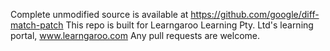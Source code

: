 Complete unmodified source is available at https://github.com/google/diff-match-patch
This repo is built for Learngaroo Learning Pty. Ltd's learning portal, www.learngaroo.com
Any pull requests are welcome.
